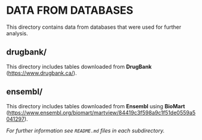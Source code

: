 # DATA FROM DATABASES
This directory contains data from databases that were used for further analysis.

## drugbank/
This directory includes tables downloaded from **DrugBank** (https://www.drugbank.ca/).

## ensembl/
This directory includes tables downloaded from **Ensembl** using **BioMart** (https://www.ensembl.org/biomart/martview/84419c3f598a9c1f51de0559a5041297).

_For further information see `README.md` files in each subdirectory._
